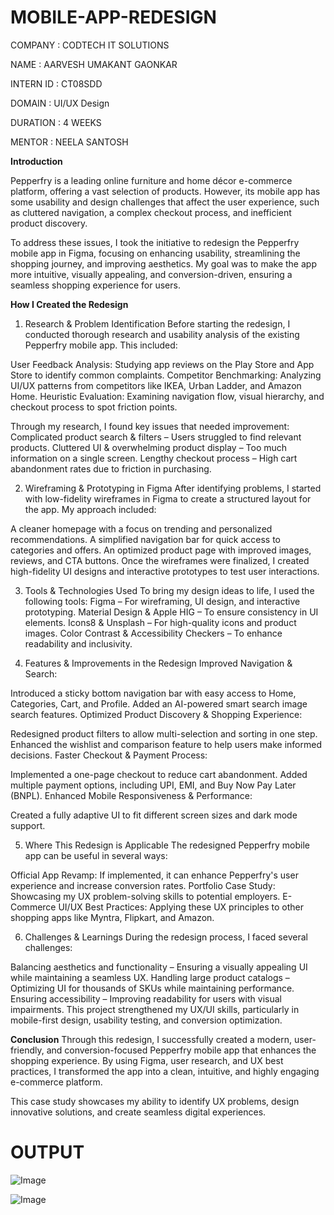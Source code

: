 # MOBILE-APP-REDESIGN

COMPANY : CODTECH IT SOLUTIONS

NAME : AARVESH UMAKANT GAONKAR

INTERN ID : CT08SDD

DOMAIN : UI/UX Design

DURATION : 4 WEEKS

MENTOR : NEELA SANTOSH

**Introduction**

Pepperfry is a leading online furniture and home décor e-commerce platform, offering a vast selection of products. However, its mobile app has some usability and design challenges that affect the user experience, such as cluttered navigation, a complex checkout process, and inefficient product discovery.

To address these issues, I took the initiative to redesign the Pepperfry mobile app in Figma, focusing on enhancing usability, streamlining the shopping journey, and improving aesthetics. My goal was to make the app more intuitive, visually appealing, and conversion-driven, ensuring a seamless shopping experience for users.

**How I Created the Redesign**

1. Research & Problem Identification
Before starting the redesign, I conducted thorough research and usability analysis of the existing Pepperfry mobile app. This included:

User Feedback Analysis: Studying app reviews on the Play Store and App Store to identify common complaints.
Competitor Benchmarking: Analyzing UI/UX patterns from competitors like IKEA, Urban Ladder, and Amazon Home.
Heuristic Evaluation: Examining navigation flow, visual hierarchy, and checkout process to spot friction points.

Through my research, I found key issues that needed improvement:
 Complicated product search & filters – Users struggled to find relevant products.
 Cluttered UI & overwhelming product display – Too much information on a single screen.
 Lengthy checkout process – High cart abandonment rates due to friction in purchasing.

2. Wireframing & Prototyping in Figma
After identifying problems, I started with low-fidelity wireframes in Figma to create a structured layout for the app. My approach included:

A cleaner homepage with a focus on trending and personalized recommendations.
A simplified navigation bar for quick access to categories and offers.
An optimized product page with improved images, reviews, and CTA buttons.
Once the wireframes were finalized, I created high-fidelity UI designs and interactive prototypes to test user interactions.

3. Tools & Technologies Used
To bring my design ideas to life, I used the following tools:
 Figma – For wireframing, UI design, and interactive prototyping.
 Material Design & Apple HIG – To ensure consistency in UI elements.
 Icons8 & Unsplash – For high-quality icons and product images.
 Color Contrast & Accessibility Checkers – To enhance readability and inclusivity.

4. Features & Improvements in the Redesign
 Improved Navigation & Search:

Introduced a sticky bottom navigation bar with easy access to Home, Categories, Cart, and Profile.
Added an AI-powered smart search image search features.
 Optimized Product Discovery & Shopping Experience:

Redesigned product filters to allow multi-selection and sorting in one step.
Enhanced the wishlist and comparison feature to help users make informed decisions.
 Faster Checkout & Payment Process:

Implemented a one-page checkout to reduce cart abandonment.
Added multiple payment options, including UPI, EMI, and Buy Now Pay Later (BNPL).
 Enhanced Mobile Responsiveness & Performance:

Created a fully adaptive UI to fit different screen sizes and dark mode support.

5. Where This Redesign is Applicable
The redesigned Pepperfry mobile app can be useful in several ways:

Official App Revamp: If implemented, it can enhance Pepperfry's user experience and increase conversion rates.
Portfolio Case Study: Showcasing my UX problem-solving skills to potential employers.
E-Commerce UI/UX Best Practices: Applying these UX principles to other shopping apps like Myntra, Flipkart, and Amazon.

6. Challenges & Learnings
During the redesign process, I faced several challenges:

Balancing aesthetics and functionality – Ensuring a visually appealing UI while maintaining a seamless UX.
Handling large product catalogs – Optimizing UI for thousands of SKUs while maintaining performance.
Ensuring accessibility – Improving readability for users with visual impairments.
This project strengthened my UX/UI skills, particularly in mobile-first design, usability testing, and conversion optimization.

**Conclusion**
Through this redesign, I successfully created a modern, user-friendly, and conversion-focused Pepperfry mobile app that enhances the shopping experience. By using Figma, user research, and UX best practices, I transformed the app into a clean, intuitive, and highly engaging e-commerce platform.

This case study showcases my ability to identify UX problems, design innovative solutions, and create seamless digital experiences. 

# OUTPUT
![Image](https://github.com/user-attachments/assets/7d4fefc3-ccf8-4215-b4d4-24d4557ef5e2)

![Image](https://github.com/user-attachments/assets/9ebd5cd3-9da5-4558-9ba6-7c474e2c726d)
